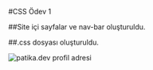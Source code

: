 #CSS Ödev 1

##Site içi sayfalar ve nav-bar oluşturuldu.

##.css dosyası oluşturuldu.

![patika.dev profil adresi](https://app.patika.dev/yucelikiz)